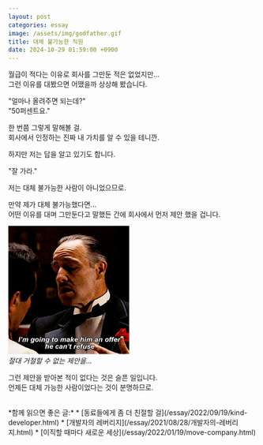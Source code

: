 ```yaml
---
layout: post
categories: essay
image: /assets/img/godfather.gif
title: 대체 불가능한 직원
date: 2024-10-29 01:59:00 +0900
---
```


월급이 적다는 이유로 회사를 그만둔 적은 없었지만...  
그런 이유를 대봤으면 어땠을까 상상해 봤습니다.  

"얼마나 올려주면 되는데?"  
"50퍼센트요."

한 번쯤 그렇게 말해볼 걸.  
회사에서 인정하는 진짜 내 가치를 알 수 있을 테니깐.

하지만 저는 답을 알고 있기도 합니다.

"잘 가라."

저는 대체 불가능한 사람이 아니었으므로.

만약 제가 대체 불가능했다면...  
어떤 이유를 대며 그만둔다고 말했든 간에 회사에서 먼저 제안 했을 겁니다.

![절대 거절할 수 없는 제안](/assets/img/godfather.gif)  
*절대 거절할 수 없는 제안을...*

그런 제안을 받아본 적이 없다는 것은 슬픈 일입니다.  
언제든 대체 가능한 사람이었다는 것이 분명하므로.

<br>
*함께 읽으면 좋은 글:*
* [동료들에게 좀 더 친절할 걸](/essay/2022/09/19/kind-developer.html)
* [개발자의 레버리지](/essay/2021/08/28/개발자의-레버리지.html)
* [이직할 때마다 새로운 세상](/essay/2022/01/19/move-company.html)